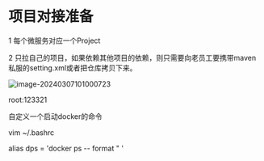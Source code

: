 # 项目对接准备



1 每个微服务对应一个Project

2 只拉自己的项目，如果依赖其他项目的依赖，则只需要向老员工要携带maven私服的setting.xml或者把仓库拷贝下来。

![image-20240307101000723](C:\Users\fl\AppData\Roaming\Typora\typora-user-images\image-20240307101000723.png)

root:123321



自定义一个启动docker的命令

vim ~/.bashrc

alias dps = 'docker ps -- format " '